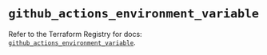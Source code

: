 # `github_actions_environment_variable`

Refer to the Terraform Registry for docs: [`github_actions_environment_variable`](https://registry.terraform.io/providers/integrations/github/6.2.0/docs/resources/actions_environment_variable).
